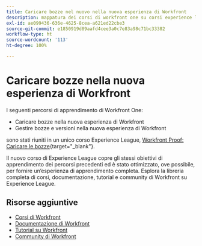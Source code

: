 ```yaml
---
title: Caricare bozze nel nuovo nella nuova esperienza di Workfront
description: mappatura dei corsi di workfront one su corsi experience league
exl-id: ae099436-636e-4625-8cea-a621ed22cbe3
source-git-commit: e1850919d89aafd4cee3a0c7e83a98c71bc33382
workflow-type: ht
source-wordcount: '113'
ht-degree: 100%

---
```


# Caricare bozze nella nuova esperienza di Workfront

I seguenti percorsi di apprendimento di Workfront One:

* Caricare bozze nella nuova esperienza di Workfront
* Gestire bozze e versioni nella nuova esperienza di Workfront

sono stati riuniti in un unico corso Experience League, [Workfront Proof: Caricare le bozze](https://experienceleague.adobe.com/?recommended=Workfront-U-1-2022.2.proof){target="_blank"}.

Il nuovo corso di Experience League copre gli stessi obiettivi di apprendimento dei percorsi precedenti ed è stato ottimizzato, ove possibile, per fornire un’esperienza di apprendimento completa.  Esplora la libreria completa di corsi, documentazione, tutorial e community di Workfront su Experience League.

## Risorse aggiuntive

* [Corsi di Workfront](https://experienceleague.adobe.com/?lang=it&amp;Solution=Workfront#courses)
* [Documentazione di Workfront](https://experienceleague.adobe.com/docs/workfront.html?lang=it)
* [Tutorial su Workfront](https://experienceleague.adobe.com/docs/workfront-learn/tutorials-workfront/home.html?lang=it)
* [Community di Workfront](https://experienceleaguecommunities.adobe.com/t5/workfront/ct-p/workfront)
